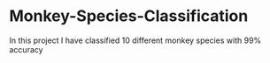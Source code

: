 # Monkey-Species-Classification
In this project I have classified 10 different monkey species with 99% accuracy
